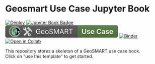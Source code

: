 # Geosmart Use Case Jupyter Book

[![Deploy](https://github.com/geo-smart/Flood-risk-ML/actions/workflows/deploy.yaml/badge.svg)](https://github.com/geo-smart/Flood-risk-ML/actions/workflows/deploy.yaml)
[![Jupyter Book Badge](https://jupyterbook.org/badge.svg)](https://geo-smart.github.io/Flood-risk-ML)
[![GeoSMART Use Case](./book/img/use_case_badge.svg)](https://geo-smart.github.io/usecases)
[![Binder](https://mybinder.org/badge_logo.svg)](https://mybinder.org/v2/gh/geo-smart/Flood-risk-ML/HEAD?urlpath=lab)
[![Open in Collab](https://colab.research.google.com/assets/colab-badge.svg)](https://colab.research.google.com/github/geo-smart/Flood-risk-ML)


This repository stores a skeleton of a GeoSMART use case book.<br>
Click on "use this template" to get started.
